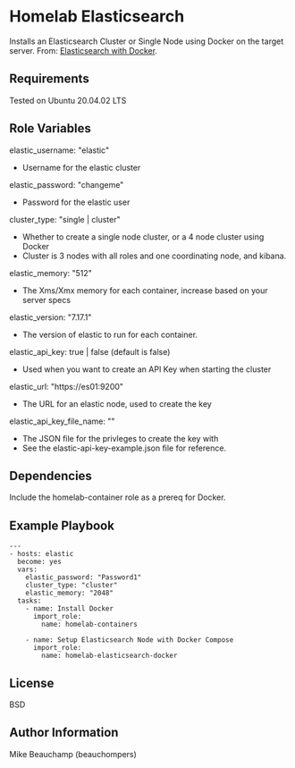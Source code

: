 Homelab Elasticsearch 
=========

Installs an Elasticsearch Cluster or Single Node using Docker on the target server. From: [Elasticsearch with Docker](https://www.elastic.co/guide/en/elasticsearch/reference/current/docker.html).

Requirements
------------

Tested on Ubuntu 20.04.02 LTS

Role Variables
--------------

elastic_username: "elastic"
- Username for the elastic cluster

elastic_password: "changeme"
- Password for the elastic user

cluster_type: "single | cluster"
- Whether to create a single node cluster, or a 4 node cluster using Docker
- Cluster is 3 nodes with all roles and one coordinating node, and kibana.

elastic_memory: "512"
- The Xms/Xmx memory for each container, increase based on your server specs

elastic_version: "7.17.1"
- The version of elastic to run for each container.

elastic_api_key: true | false (default is false)
- Used when you want to create an API Key when starting the cluster

elastic_url: "https://es01:9200"
- The URL for an elastic node, used to create the key

elastic_api_key_file_name: ""
- The JSON file for the privleges to create the key with
- See the elastic-api-key-example.json file for reference.

Dependencies
------------

Include the homelab-container role as a prereq for Docker.

Example Playbook
----------------

```
---
- hosts: elastic
  become: yes
  vars: 
    elastic_password: "Password1"
    cluster_type: "cluster"
    elastic_memory: "2048"
  tasks:
    - name: Install Docker
      import_role:
        name: homelab-containers

    - name: Setup Elasticsearch Node with Docker Compose
      import_role:
        name: homelab-elasticsearch-docker
```

License
-------

BSD

Author Information
------------------

Mike Beauchamp (beauchompers)

